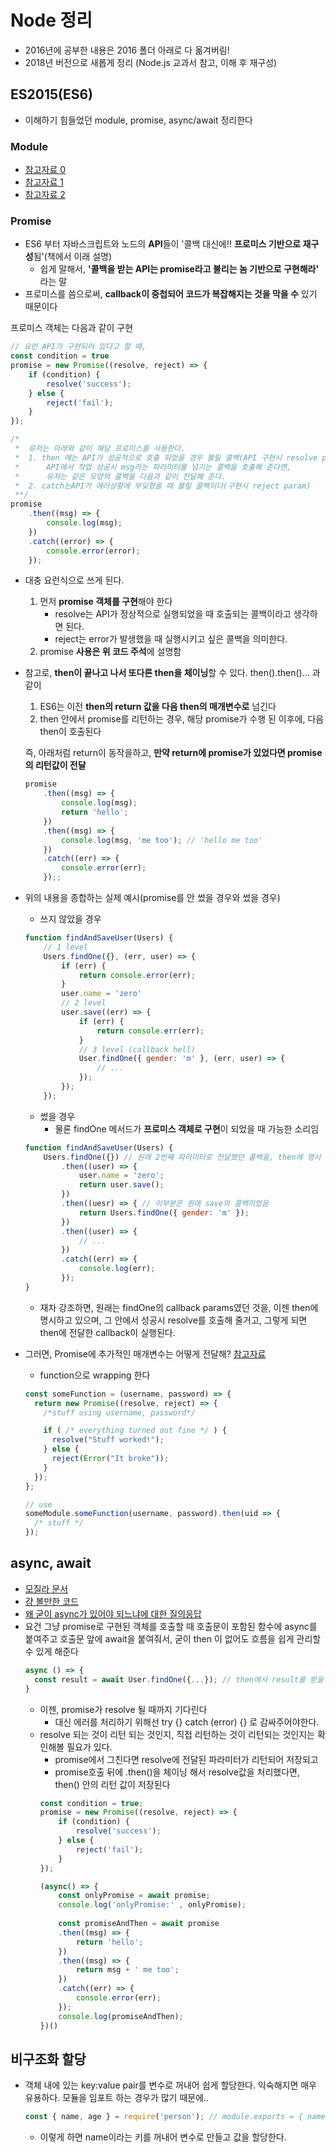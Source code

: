 # Node 정리
- 2016년에 공부한 내용은 2016 폴더 아래로 다 옮겨버림!
- 2018년 버전으로 새롭게 정리 (Node.js 교과서 참고, 이해 후 재구성)


## ES2015(ES6)
- 이해하기 힘들었던 module, promise, async/await  정리한다

### Module
- [참고자료 0](https://stackoverflow.com/questions/40294870/module-exports-vs-export-default-in-node-js-and-es6)
- [참고자료 1](https://enyobook.wordpress.com/2016/08/17/export-default%EC%97%90-%EB%8C%80%ED%95%B4/)
- [참고자료 2](https://www.zerocho.com/category/ECMAScript/post/579dca4054bae71500727ab9)

### Promise
- ES6 부터 자바스크립트와 노드의 **API**들이 '콜백 대신에!! **프로미스 기반으로 재구성**됨'(책에서 이래 설명)
	- 쉽게 말해서, **'콜백을 받는 API는 promise라고 불리는 놈 기반으로 구현해라'** 라는 말
- 프로미스를 씀으로써, **callback이 중첩되어 코드가 복잡해지는 것을 막을 수** 있기 때문이다 

프로미스 객체는 다음과 같이 구현
```js
// 요런 API가 구현되어 있다고 할 때,
const condition = true
promise = new Promise((resolve, reject) => {
	if (condition) {
		resolve('success');	
	} else {
		reject('fail');	
	}
});

/* 
 *	유저는 아래와 같이 해당 프로미스를 사용한다.
 *	1. then 에는 API가 성공적으로 호출 되었을 경우 불릴 콜백(API 구현시 resolve param)이고, 
 *		API에서 작업 성공시 msg라는 파라미터를 넘기는 콜백을 호출해 준다면,
 *		유저는 같은 모양의 콜백을 다음과 같이 전달해 준다.
 *	2. catch는API가 에러상황에 부딪혔을 때 불릴 콜백이다(구현시 reject param)
 **/
promise
	.then((msg) => {
		console.log(msg);	
	})
	.catch((error) => {
		console.error(error);	
	});
```
- 대충 요런식으로 쓰게 된다.
	1. 먼저 **promise 객체를 구현**해야 한다
		- resolve는 API가 정상적으로 실행되었을 때 호출되는 콜백이라고 생각하면 된다.
		- reject는 error가 발생했을 때 실행시키고 싶은 콜백을 의미한다.
	2. promise **사용은 위 코드 주석**에 설명함


- 참고로, **then이 끝나고 나서 또다른 then을 체이닝**할 수 있다. then().then()... 과 같이
	1. ES6는 이전 **then의 return 값을 다음 then의 매개변수로** 넘긴다
	2. then 안에서 promise를 리턴하는 경우, 해당 promise가 수행 된 이후에, 다음 then이 호출된다

	즉, 아래처럼 return이 동작을하고, **만약 return에 promise가 있었다면 promise의 리턴값이 전달**
	```js
	promise
		.then((msg) => {
			console.log(msg);
			return 'hello';
		})
		.then((msg) => {
			console.log(msg, 'me too'); // 'hello me too'
		})
		.catch((err) => {
			console.error(err);	
		});;
	```

- 위의 내용을 종합하는 실제 예시(promise를 안 썼을 경우와 썼을 경우)

	- 쓰지 않았을 경우
	```js
	function findAndSaveUser(Users) {
		// 1 level
		Users.findOne({}, (err, user) => {
			if (err) {
				return console.error(err);
			}
			user.name = 'zero'
			// 2 level
			user.save((err) => {
				if (err) {
					return console.err(err);
				}
				// 3 level (callback hell)
				User.findOne({ gender: 'm' }, (err, user) => {
					// ...
				});
			});
		});

	```

	- 썼을 경우
		- 물론 findOne 메서드가 **프로미스 객체로 구현**이 되었을 때 가능한 소리임
	```js
	function findAndSaveUser(Users) {
		Users.findOne({}) // 원래 2번째 파라미터로 전달했던 콜백을, then에 명시
			.then((user) => {
				user.name = 'zero';
				return user.save();
			})
			.then((uesr) => { // 이부분은 원래 save의 콜백이었음
				return Users.findOne({ gender: 'm' });
			})
			.then((user) => {
				// ...
			})
			.catch((err) => {
				console.log(err);
			});
	}
	```
	- 재차 강조하면, 원래는 findOne의 callback params였던 것을, 이젠 then에 명시하고 있으며, 그 안에서 성공시 resolve를 호출해 줄거고, 그렇게 되면 then에 전달한 callback이 실행된다.

- 그러면, Promise에 추가적인 매개변수는 어떻게 전달해? [참고자료](https://stackoverflow.com/questions/35318442/how-to-pass-parameter-to-a-promise-function)
	- function으로 wrapping 한다
	```js
	const someFunction = (username, password) => {
	  return new Promise((resolve, reject) => {
	    /*stuff using username, password*/

	    if ( /* everything turned out fine */ ) {
	      resolve("Stuff worked!");
	    } else {
	      reject(Error("It broke"));
	    }
	  });
	};
	
	// use
	someModule.someFunction(username, password).then(uid => {
	  /* stuff */
	});
	```

## async, await
- [모질라 문서](https://developer.mozilla.org/ko/docs/Web/JavaScript/Reference/Statements/async_function)
- [걍 볼만한 코드](https://www.zerocho.com/category/MongoDB/post/59b6228e92f5830019d41ac4)
- [왜 굳이 async가 있어야 되느냐에 대한 질의응답](https://stackoverflow.com/questions/42624647/why-use-async-when-i-have-to-use-await)
- 요건 그냥 promise로 구현된 객체를 호출할 때 호출문이 포함된 함수에 async를 붙여주고
  호출문 앞에 await을 붙여줘서, 굳이 then 이 없어도 흐름을 쉽게 관리할 수 있게 해준다
  ```js
  async () => {
  	const result = await User.findOne({...}); // then에서 result를 받을 필요가 없다.
  }
  ```
  - 이젠, promise가 resolve 될 때까지 기다린다
  	- 대신 에러를 처리하기 위해선 try {} catch (error) {} 로 감싸주어야한다.
  - resolve 되는 것이 리턴 되는 것인지, 직접 리턴하는 것이 리턴되는 것인지는 확인해볼 필요가 있다.
  	- promise에서 그친다면 resolve에 전달된 파라미터가 리턴되어 저장되고
	- promise호출 뒤에 .then()을 체이닝 해서 resolve값을 처리했다면, then() 안의 리턴 값이 저장된다
	```js
	const condition = true;
	promise = new Promise((resolve, reject) => {
		if (condition) {
			resolve('success');	
		} else {
			reject('fail');	
		}
	});

	(async() => { 
		const onlyPromise = await promise;
		console.log('onlyPromise:' , onlyPromise);
		
		const promiseAndThen = await promise
		.then((msg) => {
			return 'hello';
		})
		.then((msg) => {
			return msg + ' me too';
		})
		.catch((err) => {
			console.error(err);	
		});
		console.log(promiseAndThen);
	})()
	```
## 비구조화 할당
- 객체 내에 있는 key:value pair를 변수로 꺼내어 쉽게 할당한다. 익숙해지면 매우 유용하다. 모듈을 임포트 하는 경우가 많기 때문에..
  ```js
  const { name, age } = require('person'); // module.exports = { name: 'jein', age: 10, email: 'jeinsong200@gmail.com' }
  ```
  - 이렇게 하면 name이라는 키를 꺼내어 변수로 만들고 값을 할당한다. 
